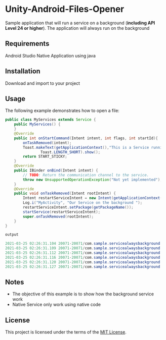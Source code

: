 # Unity-Android-Files-Opener
 Sample application that will run a service on a background (**including API Level 24 or higher**).
 The application will always run on the background

## Requirements
 Android Studio Native Application using java

## Installation
 Download and import to your project
## Usage
The following example demonstrates how to open a file:
```java
public class MyServices extends Service {
    public MyServices() {
    }
    @Override
    public int onStartCommand(Intent intent, int flags, int startId){
        onTaskRemoved(intent);
        Toast.makeText(getApplicationContext(),"This is a Service running in Background",
                Toast.LENGTH_SHORT).show();
        return START_STICKY;
    }
    @Override
    public IBinder onBind(Intent intent) {
        // TODO: Return the communication channel to the service.
        throw new UnsupportedOperationException("Not yet implemented");
    }
    @Override
    public void onTaskRemoved(Intent rootIntent) {
        Intent restartServiceIntent = new Intent(getApplicationContext(),this.getClass());
        Log.i("MyActivity", "Our Service on the background ");
        restartServiceIntent.setPackage(getPackageName());
        startService(restartServiceIntent);
        super.onTaskRemoved(rootIntent);
    }
}

output

2021-03-25 02:26:31.104 20071-20071/com.sample.servicealwaysbackground I/MyActivity: Our Service on the background 
2021-03-25 02:26:31.109 20071-20071/com.sample.servicealwaysbackground I/MyActivity: Our Service on the background 
2021-03-25 02:26:31.112 20071-20071/com.sample.servicealwaysbackground I/MyActivity: Our Service on the background 
2021-03-25 02:26:31.116 20071-20071/com.sample.servicealwaysbackground I/MyActivity: Our Service on the background 
2021-03-25 02:26:31.120 20071-20071/com.sample.servicealwaysbackground I/MyActivity: Our Service on the background 
2021-03-25 02:26:31.127 20071-20071/com.sample.servicealwaysbackground I/MyActivity: Our Service on the background 

```



## Notes
 * The objective of this example is to show how the background service work
 * Native Service only work using native code

## License
This project is licensed under the terms of the [MIT License](https://opensource.org/licenses/MIT).
